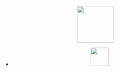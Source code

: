 <div id="header" align="center">
  <img src="https://media.giphy.com/media/M9gbBd9nbDrOTu1Mqx/giphy.gif" width="100"/>
  <ul class="social-icons">
  
  <li><a href="mailto:shane.short5@gmail.com"><i class="far fa-envelope fa-3x"><img src="https://raw.githubusercontent.com/FortAwesome/Font-Awesome/6.x/svgs/solid/crown.svg" width="50" height="50"></i></a></li>  
<!--   <li><a href="https://github.com/sshort1996"><i class="fab fa-github fa-3x"></i></a></li>
  <li><a href="mailto:shane.short5@gmail.com"><i class="far fa-envelope fa-3x"></i></a></li>
  <li><a href="https://www.linkedin.com/in/shaneshort96/"><i class="fab fa-linkedin fa-3x"></i></a></li> -->
</ul>

</div>
